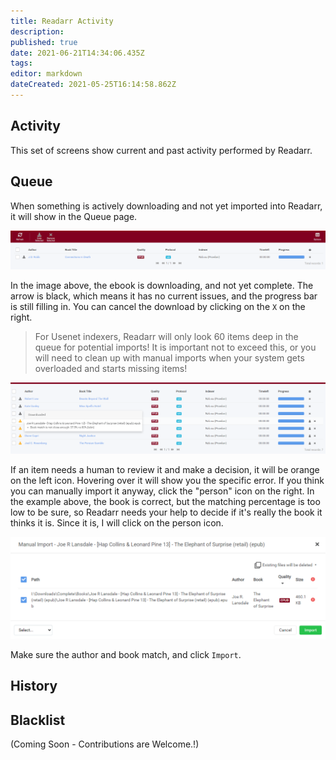 ```yaml
---
title: Readarr Activity
description: 
published: true
date: 2021-06-21T14:34:06.435Z
tags: 
editor: markdown
dateCreated: 2021-05-25T16:14:58.862Z
---
```


## Activity

This set of screens show current and past activity performed by Readarr.

## Queue

When something is actively downloading and not yet imported into Readarr, it will show in the Queue page.

![queue1.png](/assets/readarr/queue1.png)

In the image above, the ebook is downloading, and not yet complete. The arrow is black, which means it has no current issues, and the progress bar is still filling in. You can cancel the download by clicking on the `X` on the right.

> For Usenet indexers, Readarr will only look 60 items deep in the queue for potential imports! It is important not to exceed this, or you will need to clean up with manual imports when your system gets overloaded and starts missing items!

![queue2.png](/assets/readarr/queue2.png)

If an item needs a human to review it and make a decision, it will be orange on the left icon. Hovering over it will show you the specific error. If you think you can manually import it anyway, click the "person" icon on the right.  In the example above, the book is correct, but the matching percentage is too low to be sure, so Readarr needs your help to decide if it's really the book it thinks it is.  Since it is, I will click on the person icon.

![queue3.png](/assets/readarr/queue3.png)

Make sure the author and book match, and click `Import`.

## History

## Blacklist

(Coming Soon - Contributions are Welcome.!)
